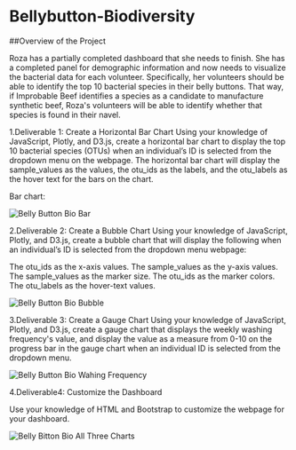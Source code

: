 # Bellybutton-Biodiversity

##Overview of the Project

Roza has a partially completed dashboard that she needs to finish. She has a completed panel for demographic information and now needs to visualize the bacterial data for each volunteer. Specifically, her volunteers should be able to identify the top 10 bacterial species in their belly buttons. That way, if Improbable Beef identifies a species as a candidate to manufacture synthetic beef, Roza's volunteers will be able to identify whether that species is found in their navel.

1.Deliverable 1: Create a Horizontal Bar Chart
Using your knowledge of JavaScript, Plotly, and D3.js, create a horizontal bar chart to display the top 10 bacterial species (OTUs) when an individual’s ID is selected from the dropdown menu on the webpage. The horizontal bar chart will display the sample_values as the values, the otu_ids as the labels, and the otu_labels as the hover text for the bars on the chart.

Bar chart: 

![Belly Button Bio Bar](https://user-images.githubusercontent.com/93686963/152630706-5b7f48e2-8378-4586-b50f-ea566536aea7.PNG)


2.Deliverable 2: Create a Bubble Chart
Using your knowledge of JavaScript, Plotly, and D3.js, create a bubble chart that will display the following when an individual’s ID is selected from the dropdown menu  webpage:

The otu_ids as the x-axis values.
The sample_values as the y-axis values.
The sample_values as the marker size.
The otu_ids as the marker colors.
The otu_labels as the hover-text values.

![Belly Button Bio Bubble](https://user-images.githubusercontent.com/93686963/152630726-8b8e8999-b2c5-446a-aa4e-e174f06d8d23.PNG)

3.Deliverable 3: Create a Gauge Chart
Using your knowledge of JavaScript, Plotly, and D3.js, create a gauge chart that displays the weekly washing frequency's value, and display the value as a measure from 0-10 on the progress bar in the gauge chart when an individual ID is selected from the dropdown menu.


![Belly Button Bio Wahing Frequency](https://user-images.githubusercontent.com/93686963/152630732-44badeb0-7547-4bc4-b49f-ca22fdc3a5a0.PNG)


4.Deliverable4: Customize the Dashboard

Use your knowledge of HTML and Bootstrap to customize the webpage for your dashboard.

![Belly Bitton Bio All Three Charts](https://user-images.githubusercontent.com/93686963/152630737-77344f5e-4cde-4208-8182-40982ccd9cca.PNG)
